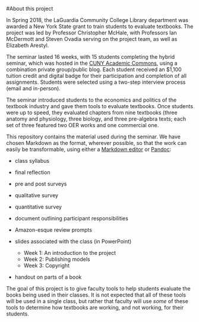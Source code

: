 #About this project

In Spring 2018, the LaGuardia Community College Library department was awarded a New York State grant to train students to evaluate textbooks. The project was led by Professor Christopher McHale, with Professors Ian McDermott and Steven Ovadia serving on the project team, as well as Elizabeth Arestyl.

The seminar lasted 16 weeks, with 15 students completing the hybrid seminar, which was hosted in the [CUNY Academic Commons](https://commons.gc.cuny.edu/), using a combination private group/public blog. Each student received an $1,100 tuition credit and digital badge for their participation and completion of all assignments. Students were selected using a two-step interview process (email and in-person).

The seminar introduced students to the economics and politics of the textbook industry and gave them tools to evaluate textbooks. Once students were up to speed, they evaluated chapters from nine textbooks (three anatomy and physiology, three biology, and three pre-algebra texts; each set of three featured two OER works and one commercial one.

This repository contains the material used during the seminar. We have chosen Markdown as the format, wherever possible, so that the work can easily be transformable, using either a [Markdown editor](https://opensource.com/article/18/11/markdown-editors) or [Pandoc](https://pandoc.org/):

* class syllabus
* final reflection
* pre and post surveys
* qualitative survey
* quantitative survey
* document outlining participant responsibilities
* Amazon-esque review prompts
* slides associated with the class (in PowerPoint)

  * Week 1: An introduction to the project
  * Week 2: Publishing models
  * Week 3: Copyright  

* handout on parts of a book

The goal of this project is to give faculty tools to help students evaluate the books being used in their classes. It is not expected that all of these tools will be used in a single class, but rather that faculty will use *some* of these tools to determine how textbooks are working, and not working, for their students.